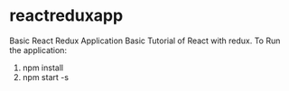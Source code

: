# reactreduxapp
Basic React Redux Application 
Basic Tutorial of React with redux.
 To Run the application:
 1) npm install
 2) npm start -s
 
